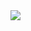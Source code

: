 <img src="https://capsule-render.vercel.app/api?type=waving&color=gradient&height=300&section=header&text=Dhrumil%20Ankola&fontSize=70&fontAlignY=38&animation=fadeIn&desc=Architect%20of%20Intelligent%20Systems&descAlignY=55&descAlign=68" />